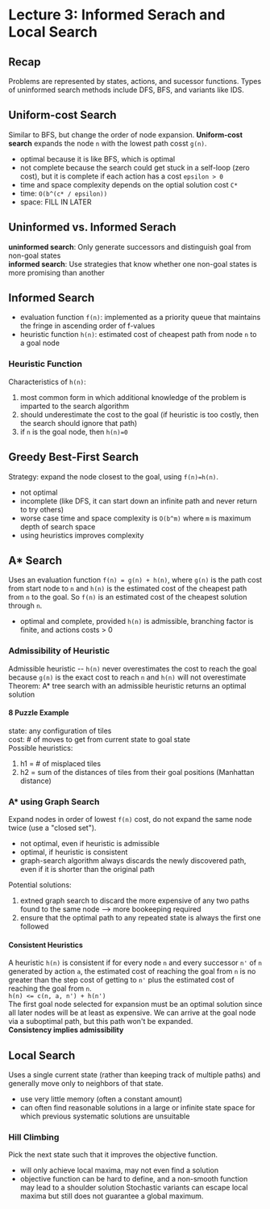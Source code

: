 # Lecture 3: Informed Serach and Local Search
## Recap
Problems are represented by states, actions, and sucessor functions. Types of uninformed search methods include DFS, BFS, and variants like IDS.

## Uniform-cost Search
Similar to BFS, but change the order of node expansion. **Uniform-cost search** expands the node ``n`` with the lowest path cosst ``g(n)``.
- optimal because it is like BFS, which is optimal
- not complete because the search could get stuck in a self-loop (zero cost), but it is complete if each action has a cost ``epsilon > 0``
- time and space complexity depends on the optial solution cost ``C*``
- time: ``O(b^(c* / epsilon))``
- space: FILL IN LATER

## Uninformed vs. Informed Serach
**uninformed search**: Only generate successors and distinguish goal from non-goal states  
**informed search**: Use strategies that know whether one non-goal states is more promising than another  

## Informed Search
- evaluation function ``f(n)``: implemented as a priority queue that maintains the fringe in ascending order of f-values
- heuristic function ``h(n)``: estimated cost of cheapest path from node ``n`` to a goal node

### Heuristic Function
Characteristics of ``h(n)``:
1. most common form in which additional knowledge of the problem is imparted to the search algorithm
2. should underestimate the cost to the goal (if heuristic is too costly, then the search should ignore that path)
3. if ``n`` is the goal node, then ``h(n)=0``

## Greedy Best-First Search
Strategy: expand the node closest to the goal, using ``f(n)=h(n)``.
- not optimal
- incomplete (like DFS, it can start down an infinite path and never return to try others)
- worse case time and space complexity is ``O(b^m)`` where ``m`` is maximum depth of search space
- using heuristics improves complexity

## A* Search
Uses an evaluation function ``f(n) = g(n) + h(n)``, where ``g(n)`` is the path cost from start node to ``n`` and ``h(n)`` is the estimated cost of the
cheapest path from ``n`` to the goal. So ``f(n)`` is an estimated cost of the cheapest solution through ``n``.
- optimal and complete, provided ``h(n)`` is admissible, branching factor is finite, and actions costs > 0

### Admissibility of Heuristic
Admissible heuristic -- ``h(n)`` never overestimates the cost to reach the goal because ``g(n)`` is the exact cost to reach ``n`` and ``h(n)`` will not overestimate  
Theorem: A* tree search with an admissible heuristic returns an optimal solution

#### 8 Puzzle Example
state: any configuration of tiles  
cost: # of moves to get from current state to goal state  
Possible heuristics:
1. h1 = # of misplaced tiles
2. h2 = sum of the distances of tiles from their goal positions (Manhattan distance)

### A* using Graph Search
Expand nodes in order of lowest ``f(n)`` cost, do not expand the same node twice (use a "closed set").
- not optimal, even if heuristic is admissible
- optimal, if heuristic is consistent
- graph-search algorithm always discards the newly discovered path, even if it is shorter than the original path

Potential solutions:
1. extned graph search to discard the more expensive of any two paths found to the same node --> more bookeeping required
2. ensure that the optimal path to any repeated state is always the first one followed

#### Consistent Heuristics
A heuristic ``h(n)`` is consistent if for every node ``n`` and every successor ``n'`` of ``n`` generated by action ``a``, the estimated cost of reaching
the goal from ``n`` is no greater than the step cost of getting to ``n'`` plus the estimated cost of reaching the goal from ``n``.  
``h(n) <= c(n, a, n') + h(n')``  
The first goal node selected for expansion must be an optimal solution since all later nodes will be at least as expensive. We can arrive at the goal node via
a suboptimal path, but this path won't be expanded.  
**Consistency implies admissibility**  

## Local Search
Uses a single current state (rather than keeping track of multiple paths) and generally move only to neighbors of that state.
- use very little memory (often a constant amount)
- can often find reasonable solutions in a large or infinite state space for which previous systematic solutions are unsuitable

### Hill Climbing
Pick the next state such that it improves the objective function.
- will only achieve local maxima, may not even find a solution
- objective function can be hard to define, and a non-smooth function may lead to a shoulder solution
Stochastic variants can escape local maxima but still does not guarantee a global maximum.
